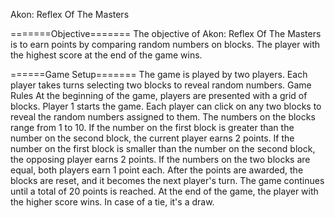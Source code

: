 Akon: Reflex Of The Masters

=======Objective=======
The objective of Akon: Reflex Of The Masters is to earn points by comparing random numbers on blocks. The player with the highest score at the end of the game wins.

======Game Setup======= 
The game is played by two players. Each player takes turns selecting two blocks to reveal random numbers. Game Rules At the beginning of the game, players are presented with a grid of blocks. Player 1 starts the game. Each player can click on any two blocks to reveal the random numbers assigned to them. The numbers on the blocks range from 1 to 10. If the number on the first block is greater than the number on the second block, the current player earns 2 points. If the number on the first block is smaller than the number on the second block, the opposing player earns 2 points. If the numbers on the two blocks are equal, both players earn 1 point each. After the points are awarded, the blocks are reset, and it becomes the next player's turn. The game continues until a total of 20 points is reached. At the end of the game, the player with the higher score wins. In case of a tie, it's a draw.
